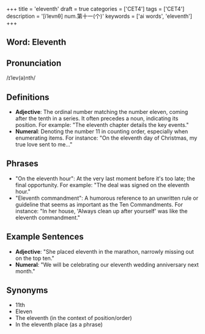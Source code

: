 +++
title = 'eleventh'
draft = true
categories = ['CET4']
tags = ['CET4']
description = '[iˈlevnθ] num.第十一(个)'
keywords = ['ai words', 'eleventh']
+++

## Word: Eleventh

## Pronunciation
/ɪˈlev(ə)nth/

## Definitions
- **Adjective**: The ordinal number matching the number eleven, coming after the tenth in a series. It often precedes a noun, indicating its position. For example: "The eleventh chapter details the key events."
- **Numeral**: Denoting the number 11 in counting order, especially when enumerating items. For instance: "On the eleventh day of Christmas, my true love sent to me..."

## Phrases
- "On the eleventh hour": At the very last moment before it's too late; the final opportunity. For example: "The deal was signed on the eleventh hour."
- "Eleventh commandment": A humorous reference to an unwritten rule or guideline that seems as important as the Ten Commandments. For instance: "In her house, 'Always clean up after yourself' was like the eleventh commandment."

## Example Sentences
- **Adjective**: "She placed eleventh in the marathon, narrowly missing out on the top ten."
- **Numeral**: "We will be celebrating our eleventh wedding anniversary next month."

## Synonyms
- 11th
- Eleven
- The eleventh (in the context of position/order)
- In the eleventh place (as a phrase)
